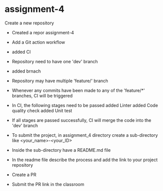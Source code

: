 # assignment-4

 Create a new repository
 - Created a repor assignment-4 
 
- Add a Git action workflow
- added CI
  
- Repository need to have one 'dev' branch
- added brnach
- Repository may have multiple 'feature/' branch
- Whenever any commits have been made to any of the 'feature/*' branches, CI will be triggered
- In CI, the following stages need to be passed
    added Linter
    added Code quality check
    added Unit test
- If all stages are passed successfully, CI will merge the code into the 'dev' branch
- To submit the project, in assignment_4 directory create a sub-directory like <your_name>-<your_ID>
- Inside the sub-directory have a README.md file
- In the readme file describe the process and add the link to your project repository
- Create a PR
- Submit the PR link in the classroom
